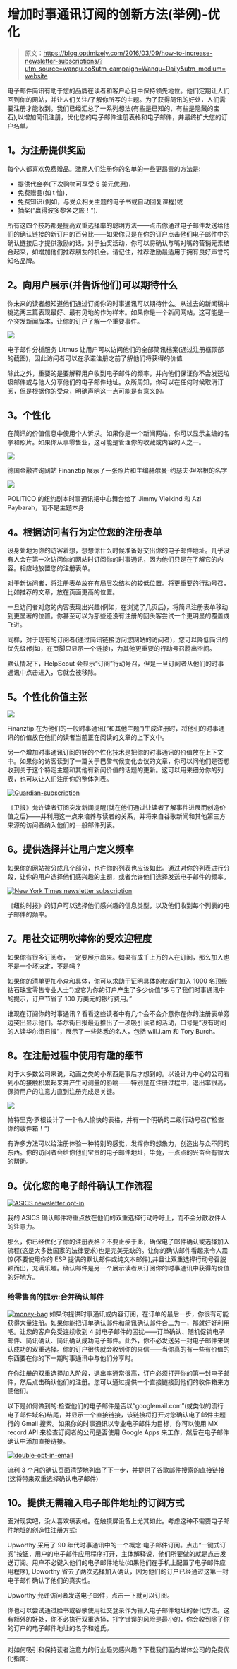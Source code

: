 # 增加时事通讯订阅的创新方法(举例)-优化

> 原文：<https://blog.optimizely.com/2016/03/09/how-to-increase-newsletter-subscriptions/?utm_source=wanqu.co&utm_campaign=Wanqu+Daily&utm_medium=website>



电子邮件简讯有助于您的品牌在读者和客户心目中保持领先地位。他们定期让人们回到你的网站，并让人们关注/了解你所写的主题。为了获得简讯的好处，人们需要注册才能收到。我们已经汇总了一系列想法(有些是已知的，有些是隐藏的宝石),以增加简讯注册，优化您的电子邮件注册表格和电子邮件，并最终扩大您的订户名单。

## **1。为注册提供奖励**

每个人都喜欢免费赠品。激励人们注册你的名单的一些更昂贵的方法是:

*   提供代金券(下次购物可享受 5 美元优惠)，
*   免费赠品(如 t 恤)，
*   免费知识(例如，与受众相关主题的电子书或自动回复课程)或
*   抽奖(“赢得波多黎各之旅！”).

所有这四个技巧都是提高双重选择率的聪明方法——点击你通过电子邮件发送给他们的确认链接的新订户的百分比——如果你只是在你的订户点击他们电子邮件中的确认链接后才提供激励的话。对于抽奖活动，你可以将确认与嘴对嘴的营销元素结合起来，如增加他们推荐朋友的机会。请记住，推荐激励最适用于拥有良好声誉的知名品牌。

## **2。向用户展示(并告诉他们)可以期待什么**

你未来的读者想知道他们通过订阅你的时事通讯可以期待什么。从过去的新闻稿中挑选两三篇表现最好、最有见地的作为样本。如果你是一个新闻网站，这可能是一个突发新闻版本，让你的订户了解一个重要事件。

![](img/c6e823077953c2170ea5853012526c12.png)

电子邮件分析服务 Litmus 让用户可以访问他们的全部简讯档案(通过注册框顶部的截图)，因此访问者可以在承诺注册之前了解他们将获得的价值

除此之外，重要的是要解释用户收到电子邮件的频率，并向他们保证你不会发送垃圾邮件或与他人分享他们的电子邮件地址。众所周知，你可以在任何时候取消订阅，但是根据你的受众，明确声明这一点可能是有意义的。

## **3。个性化**

在简讯的价值信息中使用个人诉求。如果你是一个新闻网站，你可以显示主编的名字和照片。如果你从事零售业，这可能是管理你的收藏或内容的人之一。

![](img/7ceb52d522d47b9f5308f2588ea347e1.png)

德国金融咨询网站 Finanztip 展示了一张照片和主编赫尔曼-约瑟夫·坦哈根的名字

![](img/da16706dc0748fbe1eff4b8ad385d1ff.png)

POLITICO 的纽约剧本时事通讯把中心舞台给了 Jimmy Vielkind 和 Azi Paybarah，而不是主题本身

## **4。根据访问者行为定位您的注册表单**

设身处地为你的访客着想，想想你什么时候准备好交出你的电子邮件地址。几乎没有人会在第一次访问你的网站时订阅你的时事通讯，因为他们只是在了解它的内容。相应地放置您的注册表单。

对于新访问者，将注册表单放在布局层次结构的较低位置。将更重要的行动号召，比如推荐的文章，放在页面更高的位置。

一旦访问者对您的内容表现出兴趣(例如，在浏览了几页后)，将简讯注册表单移动到更显著的位置。你甚至可以为那些还没有注册的回头客尝试一个更明显的覆盖或飞进。

同样，对于现有的订阅者(通过简讯链接访问您网站的访问者)，您可以降低简讯的优先级(例如，在页脚只显示一个链接)，为其他更重要的行动号召腾出空间。

默认情况下，HelpScout 会显示“订阅”行动号召，但是一旦订阅者从他们的时事通讯中点击进入，它就会被移除。

## **5。个性化价值主张**

![](img/d785e69410d00ca7b8d0e94e0dab6c31.png)

Finanztip 在为他们的一般时事通讯(“和其他主题”)生成注册时，将他们的时事通讯的价值放在他们的读者当前正在阅读的文章的上下文中。

另一个增加时事通讯订阅的好的个性化技术是把你的时事通讯的价值放在上下文中。如果你的访客读到了一篇关于巴黎气候变化会议的文章，你可以问他们是否想收到关于这个特定主题和其他有新闻价值的话题的更新。这可以用来细分你的列表，也可以让人们注册你的整体列表。

[![Guardian-subscription](img/55ecbc5c3af89d4a6748b100d9b47993.png)](/contentassets/4887278d50d2457c8f28e760a623bd8c/697f2aef-725e-405b-a124-3fe450cb660e_img_9713.png)

《卫报》允许读者订阅突发新闻提醒(就在他们通过让读者了解事件进展而创造价值之后)——并利用这一点来培养与读者的关系，并将来自谷歌新闻和其他第三方来源的访问者纳入他们的一般邮件列表。

## **6。提供选择并让用户定义频率**

如果你的网站被分成几个部分，也许你的列表也应该如此。通过对你的列表进行分段，让你的用户选择他们感兴趣的主题，或者允许他们选择发送电子邮件的频率。

[![New York Times newsletter subscription](img/edbc187ba443d8734c4a5c194349efce.png)](/contentassets/4887278d50d2457c8f28e760a623bd8c/f1b6ab5c-e1f0-4fc3-bbc3-05dc54e56bf7_screenshot202016-02-242013.28.06.png)

《纽约时报》的订户可以选择他们感兴趣的信息类型，以及他们收到每个列表的电子邮件的频率。

## **7。用社交证明吹捧你的受欢迎程度**

如果你有很多订阅者，一定要展示出来。如果有成千上万的人在订阅，那么加入也不是一个坏决定，不是吗？

如果你的清单更加小众和具体，你可以求助于证明具体的权威(“加入 1000 名顶级钻石珠宝零售专业人士”)或它为你的订户产生了多少价值“多亏了我们时事通讯中的提示，订户节省了 100 万美元的银行费用。”

谁现在订阅你的时事通讯？看看这些读者中有几个会不会介意你在你的注册表单旁边突出显示他们。华尔街日报最近推出了一项吸引读者的活动，口号是“没有时间的人读华尔街日报”，展示了一些熟悉的名人，包括 will.i.am 和 Tory Burch。

## **8。在注册过程中使用有趣的细节**

对于大多数公司来说，动画之类的小东西是事后才想到的。以设计为中心的公司看到小的接触积累起来并产生可测量的影响——特别是在注册过程中，退出率很高，保持用户的注意力直到注册完成是关键。

![](img/f9a909907583476faabe39d551b393ef.png)

帕特里克·罗根设计了一个令人愉快的表格，并有一个明确的二级行动号召(“检查你的收件箱！”)

有许多方法可以给注册体验一种特别的感觉，发挥你的想象力，创造出与众不同的东西。你的访问者会给你他们宝贵的电子邮件地址，毕竟，一点点的兴奋会有很大的帮助。

## **9。优化您的电子邮件确认工作流程**

[![ASICS newsletter opt-in](img/a9aa0c38e6963fb401457dc28553d4e6.png)](/contentassets/4887278d50d2457c8f28e760a623bd8c/27b86e5c-79ac-498f-8235-fec99d735923_4pecxybgesj4px8_caypcxkrylbtgzum7zbxdsuvovc.png)

我的 ASICS 确认邮件将重点放在他们的双重选择行动呼吁上，而不会分散收件人的注意力。

那么，你已经优化了你的注册表格？不要止步于此，确保电子邮件确认或选择加入流程(这是大多数国家的法律要求)也是完美无缺的。让你的确认邮件看起来令人震惊(不要使用你的 ESP 提供的默认邮件或纯文本邮件),并且让双重选择行动号召脱颖而出，充满乐趣。确认邮件是另一个展示读者从订阅你的时事通讯中获得的价值的好地方。

### **给零售商的提示:合并确认邮件**

[![money-bag](img/3a5a7f68a42995f288fdd32489a1de8b.png)](/contentassets/4887278d50d2457c8f28e760a623bd8c/money-bag.png) 如果你提供时事通讯或内容订阅，在订单的最后一步，你很有可能获得大量注册。如果你能把订单确认邮件和简讯确认邮件合二为一，那就好好利用吧。让您的客户免受连续收到 4 封电子邮件的困扰——订单确认、随机促销电子邮件、简讯确认、简讯确认成功电子邮件。此外，你不必发送另一封电子邮件来确认成功的双重选择。你的订户很快就会收到你的来信——当你真的有一些有价值的东西要在你的下一期时事通讯中与他们分享时。

在你注册的双重选择加入阶段，退出率通常很高，订户必须打开你的第一封电子邮件，然后点击确认他们的注册。您可以通过提供一个直接链接到他们的收件箱来方便他们。

以下是如何做到的:检查他们的电子邮件是否以“googlemail.com”(或类似的流行电子邮件域名)结尾，并显示一个直接链接，该链接将打开对您确认电子邮件主题行的 Gmail 搜索。如果你的时事通讯以专业电子邮件为目标，你可以使用 MX record API 来检查订阅者的公司是否使用 Google Apps 来工作，然后在电子邮件确认中添加直接链接。

[![double-opt-in-email](img/9ea2a9ee8afb31d84e2ea534c21eeb5d.png)](/contentassets/4887278d50d2457c8f28e760a623bd8c/double-opt-in-email.png)

流利 3 个月的确认页面清楚地列出了下一步，并提供了谷歌邮件搜索的直接链接(这将带来双重选择确认电子邮件)

## 10。提供无需输入电子邮件地址的订阅方式

面对现实吧，没人喜欢填表格。在触摸屏设备上尤其如此。考虑这种不需要电子邮件地址的创造性注册方式:

Upworthy 采用了 90 年代时事通讯中的一个概念:电子邮件订阅。点击“一键式订阅”按钮，用户的电子邮件应用程序打开，主体解释说，他们所要做的就是点击发送订阅。用户不必键入他们的电子邮件地址(如果他们在手机上配置了电子邮件应用程序), Upworthy 省去了两次选择加入确认，因为他们的订户已经通过这第一封电子邮件确认了他们的真实性。

Upworthy 允许访问者发送电子邮件，点击一下就可以订阅。

你也可以尝试通过脸书或谷歌使用社交登录作为输入电子邮件地址的替代方法。这有额外的好处，你不必执行双重选择，打字错误的风险是最小的，你会收到除了你的订户的电子邮件地址的名字和姓氏。

* * *

对如何吸引和保持读者注意力的行业趋势感兴趣？下载我们面向媒体公司的免费优化指南:

